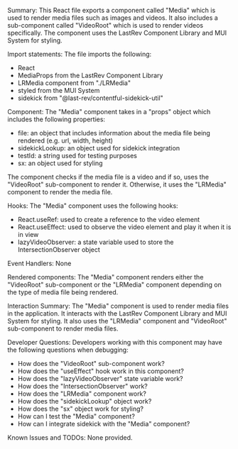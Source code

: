 Summary:
This React file exports a component called "Media" which is used to render media files such as images and videos. It also includes a sub-component called "VideoRoot" which is used to render videos specifically. The component uses the LastRev Component Library and MUI System for styling.

Import statements:
The file imports the following:
- React
- MediaProps from the LastRev Component Library
- LRMedia component from "./LRMedia"
- styled from the MUI System
- sidekick from "@last-rev/contentful-sidekick-util"

Component:
The "Media" component takes in a "props" object which includes the following properties:
- file: an object that includes information about the media file being rendered (e.g. url, width, height)
- sidekickLookup: an object used for sidekick integration
- testId: a string used for testing purposes
- sx: an object used for styling

The component checks if the media file is a video and if so, uses the "VideoRoot" sub-component to render it. Otherwise, it uses the "LRMedia" component to render the media file.

Hooks:
The "Media" component uses the following hooks:
- React.useRef: used to create a reference to the video element
- React.useEffect: used to observe the video element and play it when it is in view
- lazyVideoObserver: a state variable used to store the IntersectionObserver object

Event Handlers:
None

Rendered components:
The "Media" component renders either the "VideoRoot" sub-component or the "LRMedia" component depending on the type of media file being rendered.

Interaction Summary:
The "Media" component is used to render media files in the application. It interacts with the LastRev Component Library and MUI System for styling. It also uses the "LRMedia" component and "VideoRoot" sub-component to render media files.

Developer Questions:
Developers working with this component may have the following questions when debugging:
- How does the "VideoRoot" sub-component work?
- How does the "useEffect" hook work in this component?
- How does the "lazyVideoObserver" state variable work?
- How does the "IntersectionObserver" work?
- How does the "LRMedia" component work?
- How does the "sidekickLookup" object work?
- How does the "sx" object work for styling?
- How can I test the "Media" component?
- How can I integrate sidekick with the "Media" component?

Known Issues and TODOs:
None provided.